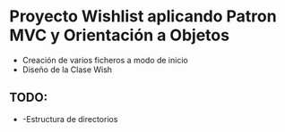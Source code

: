 <h1>Proyecto Wishlist aplicando Patron MVC y Orientación a Objetos</h1>

<ul>
<li>Creación de varios ficheros a modo de inicio</li>
<li>Diseño de la Clase Wish</li>
</ul>

<h2>TODO:</h2>
<ul>
<li>-Estructura de directorios</li>
</ul>

